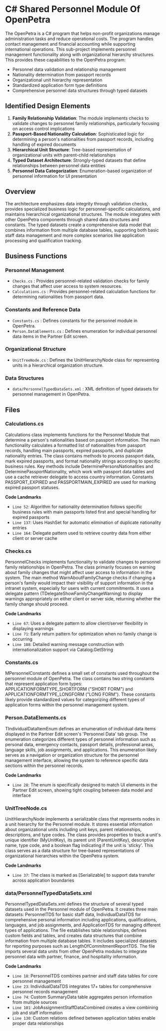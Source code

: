 # C# Shared Personnel Module Of OpenPetra

The OpenPetra is a C# program that helps non-profit organizations manage administration tasks and reduce operational costs. The program handles contact management and financial accounting while supporting international operations. This sub-project implements personnel management functionality along with organizational hierarchy structures. This provides these capabilities to the OpenPetra program:

- Personnel data validation and relationship management
- Nationality determination from passport records
- Organizational unit hierarchy representation
- Standardized application form type definitions
- Comprehensive personnel data structures through typed datasets

## Identified Design Elements

1. **Family Relationship Validation**: The module implements checks to validate changes to personnel family relationships, particularly focusing on access control implications
2. **Passport-Based Nationality Calculation**: Sophisticated logic for determining a person's nationalities from passport records, including handling of expired documents
3. **Hierarchical Unit Structure**: Tree-based representation of organizational units with parent-child relationships
4. **Typed Dataset Architecture**: Strongly-typed datasets that define relationships between personnel data entities
5. **Personnel Data Categorization**: Enumeration-based organization of personnel information for UI presentation

## Overview
The architecture emphasizes data integrity through validation checks, provides specialized business logic for personnel-specific calculations, and maintains hierarchical organizational structures. The module integrates with other OpenPetra components through shared data structures and constants. The typed datasets create a comprehensive data model that combines information from multiple database tables, supporting both basic staff data management and more complex scenarios like application processing and qualification tracking.

## Business Functions

### Personnel Management
- `Checks.cs` : Provides personnel-related validation checks for family changes that affect user access to system resources.
- `Calculations.cs` : Provides personnel-related calculation functions for determining nationalities from passport data.

### Constants and Reference Data
- `Constants.cs` : Defines constants for the personnel module in OpenPetra.
- `Person.DataElements.cs` : Defines enumeration for individual personnel data items in the Partner Edit screen.

### Organizational Structure
- `UnitTreeNode.cs` : Defines the UnitHierarchyNode class for representing units in a hierarchical organization structure.

### Data Structures
- `data/PersonnelTypedDataSets.xml` : XML definition of typed datasets for personnel management in OpenPetra.

## Files
### Calculations.cs

Calculations class implements functions for the Personnel Module that determine a person's nationalities based on passport information. The main functionality calculates a formatted list of nationalities from passport records, handling main passports, expired passports, and duplicate nationality entries. The class contains methods to process passport data, mark expired passports, and format nationality strings according to specific business rules. Key methods include DeterminePersonsNationalities and DeterminePassportNationality, which work with passport data tables and use a cache retriever delegate to access country information. Constants PASSPORT_EXPIRED and PASSPORTMAIN_EXPIRED are used for marking expired passport statuses.

 **Code Landmarks**
- `Line 52`: Algorithm for nationality determination follows specific business rules with main passports listed first and special handling for expired passports
- `Line 137`: Uses HashSet for automatic elimination of duplicate nationality entries
- `Line 164`: Delegate pattern used to retrieve country data from either client or server cache
### Checks.cs

PersonnelChecks implements functionality to validate changes to personnel family relationships in OpenPetra. The class primarily focuses on warning about family changes that might affect user access to information in the system. The main method WarnAboutFamilyChange checks if changing a person's family would impact their visibility of support information in the intranet system, especially for users with current commitments. It uses a delegate pattern (TDelegateShowFamilyChangeWarning) to display warnings appropriately on either client or server side, returning whether the family change should proceed.

 **Code Landmarks**
- `Line 67`: Uses a delegate pattern to allow client/server flexibility in displaying warnings
- `Line 71`: Early return pattern for optimization when no family change is occurring
- `Line 108`: Detailed warning message construction with internationalization support via Catalog.GetString
### Constants.cs

MPersonnelConstants defines a small set of constants used throughout the personnel module of OpenPetra. The class contains two string constants that represent application form types: APPLICATIONFORMTYPE_SHORTFORM ("SHORT FORM") and APPLICATIONFORMTYPE_LONGFORM ("LONG FORM"). These constants likely provide standardized values for categorizing different types of application forms within the personnel management system.
### Person.DataElements.cs

TIndividualDataItemEnum defines an enumeration of individual data items displayed in the Partner Edit screen's 'Personnel Data' tab group. The enumeration categorizes different types of personnel information such as personal data, emergency contacts, passport details, professional areas, language skills, job assignments, and applications. This enumeration likely serves as a navigation or organization structure for the personnel management interface, allowing the system to reference specific data sections within the personnel records.

 **Code Landmarks**
- `Line 28`: The enum is specifically designed to match UI elements in the Partner Edit screen, showing tight coupling between data model and interface
### UnitTreeNode.cs

UnitHierarchyNode implements a serializable class that represents nodes in a unit hierarchy for the Personnel module. It stores essential information about organizational units including unit keys, parent relationships, descriptions, and type codes. The class provides properties to track a unit's unique identifier (MyUnitKey), its parent unit (ParentUnitKey), descriptive name, type code, and a boolean flag indicating if the unit is 'sticky'. This class serves as a data structure for tree-based representations of organizational hierarchies within the OpenPetra system.

 **Code Landmarks**
- `Line 37`: The class is marked as [Serializable] to support data transfer across application boundaries
### data/PersonnelTypedDataSets.xml

PersonnelTypedDataSets.xml defines the structure of several typed datasets used in the Personnel module of OpenPetra. It creates three main datasets: PersonnelTDS for basic staff data, IndividualDataTDS for comprehensive personal information including applications, qualifications, languages, and job assignments, and ApplicationTDS for managing different types of applications. The file establishes table relationships, defines custom fields and tables, and creates data structures that combine information from multiple database tables. It includes specialized datasets for reporting purposes such as LengthOfCommitmentReportTDS. The file imports several data units from other OpenPetra modules to integrate personnel data with partner, finance, and hospitality information.

 **Code Landmarks**
- `Line 18`: PersonnelTDS combines partner and staff data tables for core personnel management
- `Line 23`: IndividualDataTDS integrates 17+ tables for comprehensive personnel records management
- `Line 74`: Custom SummaryData table aggregates person information from multiple sources
- `Line 101`: JobAssignmentStaffDataCombined creates a view combining job and staff information
- `Line 130`: Custom relations defined between application tables enable proper data relationships

[Generated by the Sage AI expert workbench: 2025-03-30 02:22:57  https://sage-tech.ai/workbench]: #
